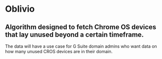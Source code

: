 # Oblivio

## Algorithm designed to fetch Chrome OS devices that lay unused beyond a certain timeframe. 
The data will have a use case for G Suite domain admins who want data on how many unused CROS
devices are in their domain.